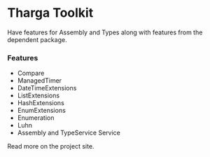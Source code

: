 # Tharga Toolkit

Have features for Assembly and Types along with features from the dependent package.

### Features
- Compare
- ManagedTimer
- DateTimeExtensions
- ListExtensions
- HashExtensions
- EnumExtensions
- Enumeration
- Luhn
- Assembly and TypeService Service

Read more on the project site.
